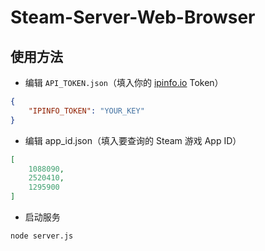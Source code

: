 # Steam-Server-Web-Browser

## 使用方法

- 编辑 `API_TOKEN.json`（填入你的 [ipinfo.io](https://ipinfo.io) Token）
```json
{
    "IPINFO_TOKEN": "YOUR_KEY"
}
```

- 编辑 app_id.json（填入要查询的 Steam 游戏 App ID）

```json
[
    1088090,
    2520410,
    1295900
]  
```

- 启动服务

```bash
node server.js
```
